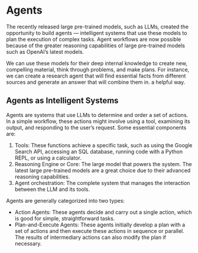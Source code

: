 # Agents
The recently released large pre-trained models, such as LLMs, created the
opportunity to build agents — intelligent systems that use these models to
plan the execution of complex tasks. Agent workflows are now possible
because of the greater reasoning capabilities of large pre-trained models
such as OpenAI’s latest models.

We can use these models for their deep internal knowledge to create new,
compelling material, think through problems, and make plans. For instance,
we can create a research agent that will find essential facts from different
sources and generate an answer that will combine them in. a helpful way.

## Agents as Intelligent Systems
Agents are systems that use LLMs to determine and order a set of actions.
In a simple workflow, these actions might involve using a tool, examining
its output, and responding to the user’s request. Some essential components
are:
1. Tools: These functions achieve a specific task, such as using the
Google Search API, accessing an SQL database, running code
with a Python REPL, or using a calculator.
2. Reasoning Engine or Core: The large model that powers the
system. The latest large pre-trained models are a great choice
due to their advanced reasoning capabilities.
3. Agent orchestration: The complete system that manages the
interaction between the LLM and its tools.

Agents are generally categorized into two types:
* Action Agents: These agents decide and carry out a single action,
which is good for simple, straightforward tasks.
* Plan-and-Execute Agents: These agents initially develop a plan
with a set of actions and then execute these actions in sequence or
parallel. The results of intermediary actions can also modify the plan
if necessary.
